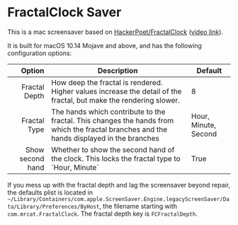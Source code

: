 # FractalClock Saver

This is a mac screensaver based on [HackerPoet/FractalClock](https://github.com/HackerPoet/FractalClock) ([video link](https://www.youtube.com/watch?v=4SH_-YhN15A)). 

It is built for macOS 10.14 Mojave and above, and has the following configuration options:

|           Option | Description                                                  | Default              |
| ---------------: | ------------------------------------------------------------ | -------------------- |
|    Fractal Depth | How deep the fractal is rendered. Higher values increase the detail of the fractal, but make the rendering slower. | 8                    |
|     Fractal Type | The hands which contribute to the fractal. This changes the hands from which the fractal branches and the hands displayed in the branches | Hour, Minute, Second |
| Show second hand | Whether to show the second hand of the clock. This locks the fractal type to \`Hour, Minute\` | True                 |

If you mess up with the fractal depth and lag the screensaver beyond repair, the defaults plist is located in `~/Library/Containers/com.apple.ScreenSaver.Engine.legacyScreenSaver/Data/Library/Preferences/ByHost`, the filename starting with `com.mrcat.FractalClock`. The fractal depth key is `FCFractalDepth`.